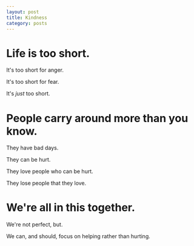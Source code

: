 ```yaml
---
layout: post
title: Kindness
category: posts
---
```


# Life is too short.

It's too short for anger.

It's too short for fear.

It's *just* too short.

# People carry around more than you know.

They have bad days.

They can be hurt.

They love people who can be hurt.

They lose people that they love.

# We're all in this together.

We're not perfect, but.

We can, and should, focus on helping rather than hurting.
